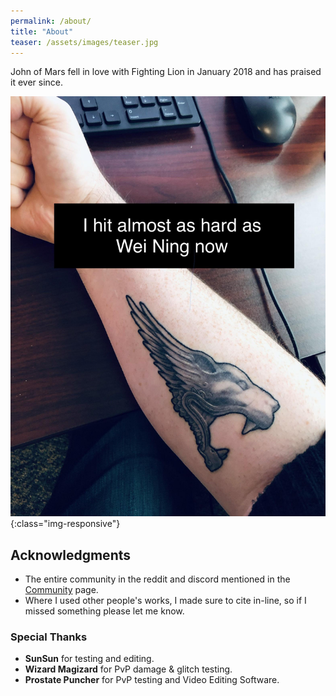 ```yaml
---
permalink: /about/
title: "About"
teaser: /assets/images/teaser.jpg
---
```


John of Mars fell in love with Fighting Lion in January 2018 and has praised it ever since.

![My tattoo](/assets/images/tattoo.jpg){:class="img-responsive"}

## Acknowledgments

- The entire community in the reddit and discord mentioned in the [Community](/docs/community/) page.
- Where I used other people's works, I made sure to cite in-line, so if I missed something please let me know.

### Special Thanks

- **SunSun** for testing and editing.
- **Wizard Magizard** for PvP damage & glitch testing.
- **Prostate Puncher** for PvP testing and Video Editing Software.
